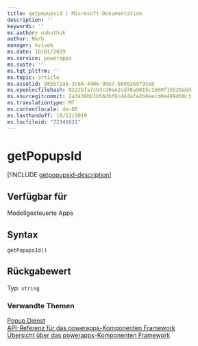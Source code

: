 ```yaml
---
title: getpopupsid | Microsoft-Dokumentation
description: ''
keywords: ''
ms.author: nabuthuk
author: Nkrb
manager: kvivek
ms.date: 10/01/2019
ms.service: powerapps
ms.suite: ''
ms.tgt_pltfrm: ''
ms.topic: article
ms.assetid: 08b572ab-3c66-4406-9de7-869026973ce8
ms.openlocfilehash: 9222bfa7cb3cd0ee2cd78a9015c1b60f1b528abd
ms.sourcegitcommit: 2a3430bb1b56dbf6c444afe2b8eecd0e499db0c3
ms.translationtype: MT
ms.contentlocale: de-DE
ms.lasthandoff: 10/12/2019
ms.locfileid: "72341631"
---
```

# <a name="getpopupsid"></a>getPopupsId

[!INCLUDE [getpopupsid-description](includes/getpopupsid-description.md)]

## <a name="available-for"></a>Verfügbar für 

Modellgesteuerte Apps

## <a name="syntax"></a>Syntax

`getPopupsId()`

## <a name="return-value"></a>Rückgabewert

Typ: `string`


### <a name="related-topics"></a>Verwandte Themen

[Popup Dienst](../popupservice.md)<br/>
[API-Referenz für das powerapps-Komponenten Framework](../../reference/index.md)<br/>
[Übersicht über das powerapps-Komponenten Framework](../../overview.md)
